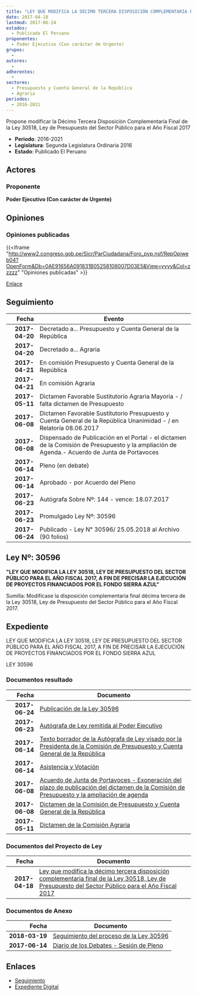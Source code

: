 ```yaml
---
title: "LEY QUE MODIFICA LA DÉCIMO TERCERA DISPOSICIÓN COMPLEMENTARIA FINAL DE LA LEY 30518, LEY DE PRESUPUESTO DEL SECTOR PÚBLICO PARA EL AÑO FISCAL 2017"
date: 2017-04-18
lastmod: 2017-06-24
estados: 
  - Publicado El Peruano
proponentes: 
  - Poder Ejecutivo (Con carácter de Urgente)
grupos: 
  - 
autores: 
  - 
adherentes: 
  - 
sectores: 
  - Presupuesto y Cuenta General de la República
  - Agraria
periodos: 
  - 2016-2021
---
```


Propone modificar la Décimo Tercera Disposición Complementaria Final de la Ley 30518, Ley de Presupuesto del Sector Público para el Año Fiscal 2017

- **Periodo**: 2016-2021
- **Legislatura**: Segunda Legislatura Ordinaria 2016
- **Estado**: Publicado El Peruano

## Actores

### Proponente

**Poder Ejecutivo (Con carácter de Urgente)**


## Opiniones

### Opiniones publicadas

{{<iframe "http://www2.congreso.gob.pe/Sicr/ParCiudadana/Foro_pvp.nsf/RepOpiweb04?OpenForm&Db=0AE91656A091831B05258106007D03E5&View=yyyy&Col=zzzzz" "Opiniones publicadas" >}}

[Enlace](http://www2.congreso.gob.pe/Sicr/ParCiudadana/Foro_pvp.nsf/RepOpiweb04?OpenForm&Db=0AE91656A091831B05258106007D03E5&View=yyyy&Col=zzzzz)

## Seguimiento

| Fecha | Evento |
|------:|--------|
| **2017-04-20** | Decretado a... Presupuesto y Cuenta General de la República|
| **2017-04-20** | Decretado a... Agraria|
| **2017-04-21** | En comisión Presupuesto y Cuenta General de la República|
| **2017-04-21** | En comisión Agraria|
| **2017-05-11** | Dictamen Favorable Sustitutorio Agraria Mayoria - / falta dictamen de Presupuesto|
| **2017-06-08** | Dictamen Favorable Sustitutorio Presupuesto y Cuenta General de la República Unanimidad - / en Relatoría 08.06.2017|
| **2017-06-08** | Dispensado de Publicación en el Portal - el dictamen de la Comisión de Presupuesto y la ampliación de Agenda.- Acuerdo de Junta de Portavoces|
| **2017-06-14** | Pleno (en debate)|
| **2017-06-14** | Aprobado - por Acuerdo del Pleno|
| **2017-06-23** | Autógrafa Sobre Nº: 144 - vence: 18.07.2017|
| **2017-06-23** | Promulgado Ley Nº: 30596|
| **2017-06-24** | Publicado - Ley N° 30596/ 25.05.2018 al Archivo (90 folios)|

## Ley Nº: 30596

**"LEY QUE MODIFICA LA LEY 30518, LEY DE PRESUPUESTO DEL SECTOR PÚBLICO PARA EL AÑO FISCAL 2017, A FIN DE PRECISAR LA EJECUCIÓN DE PROYECTOS FINANCIADOS POR EL FONDO SIERRA AZUL"**

Sumilla: Modifícase la disposición complementaria final décima tercera de la Ley 30518, Ley de Presupuesto del Sector Público para el Año Fiscal 2017.


## Expediente

LEY QUE MODIFICA LA LEY 30518, LEY DE PRESUPUESTO DEL SECTOR PÚBLICO PARA EL AÑO FISCAL 2017, A FIN DE PRECISAR LA EJECUCIÓN DE PROYECTOS FINANCIADOS POR EL FONDO SIERRA AZUL

LEY 30596


### Documentos resultado

| Fecha | Documento |
|------:|--------|
| **2017-06-24** | [Publicación de la Ley 30596](http://www.leyes.congreso.gob.pe/Documentos/2016_2021/ADLP/Normas_Legales/30596-LEY.pdf) |
| **2017-06-23** | [Autógrafa de Ley remitida al Poder Ejecutivo](http://www.leyes.congreso.gob.pe/Documentos/2016_2021/Autografas/Ley_y_de_Resolucion_Legislativa/AU0125220170623.pdf) |
| **2017-06-14** | [Texto borrador de la Autógrafa de Ley visado por la Presidenta de la Comisión de Presupuesto y Cuenta General de la República](http://www.leyes.congreso.gob.pe/Documentos/2016_2021/Texto_Borrador_de_Autografa/BAU0125220170614.pdf) |
| **2017-06-14** | [Asistencia y Votación](http://www.leyes.congreso.gob.pe/Documentos/2016_2021/Asistencia_y_Votacion/Proyectos_de_Ley/AV0125220170614.pdf) |
| **2017-06-08** | [Acuerdo de Junta de Portavoces - Exoneración del plazo de publicación del dictamen de la Comisión de Presupuesto y la ampliación de agenda](http://www.leyes.congreso.gob.pe/Documentos/2016_2021/Acuerdos/Junta_Portavoces/AJP0125220170608.pdf) |
| **2017-06-08** | [Dictamen de la Comisión de Presupuesto y Cuenta General de la República](http://www.leyes.congreso.gob.pe/Documentos/2016_2021/Dictamenes/Proyectos_de_Ley/01252DC17MAY20170608..pdf) |
| **2017-05-11** | [Dictamen de la Comisión Agraria](http://www.leyes.congreso.gob.pe/Documentos/2016_2021/Dictamenes/Proyectos_de_Ley/01252DC01MAY20170511.pdf) |

### Documentos del Proyecto de Ley

| Fecha | Documento |
|------:|--------|
| **2017-04-18** | [Ley que modifica la décimo tercera disposición complementaria final de la Ley 30518, Ley de Presupuesto del Sector Público para el Año Fiscal 2017](http://www.leyes.congreso.gob.pe/Documentos/2016_2021/Proyectos_de_Ley_y_de_Resoluciones_Legislativas/PL0125220170418.pdf) |

### Documentos de Anexo

| Fecha | Documento |
|------:|--------|
| **2018-03-19** | [Seguimiento del proceso de la Ley 30596](http://www.leyes.congreso.gob.pe/Documentos/2016_2021/Seguimiento_de_Proyectos_de_Ley/01252PL20180319.pdf) |
| **2017-06-14** | [Diario de los Debates - Sesión de Pleno](http://www.leyes.congreso.gob.pe/Documentos/2016_2021/ADLP/Diario_Debates/30596_DD.pdf) |

## Enlaces 

- [Seguimiento](http://www2.congreso.gob.pe/Sicr/TraDocEstProc/CLProLey2016.nsf/f7fff46988ca05b1052578e100829cc7/2e5e0358c921d987052581060079e9b4?OpenDocument)
- [Expediente Digital](http://www2.congreso.gob.pe/Sicr/TraDocEstProc/CLProLey2016.nsf/f7fff46988ca05b1052578e100829cc7/2e5e0358c921d987052581060079e9b4?OpenDocument&Click=05257FB7005EB655.eb71d0cf91d8294e05256cdf006b5706/$Body/0.1C6C)
